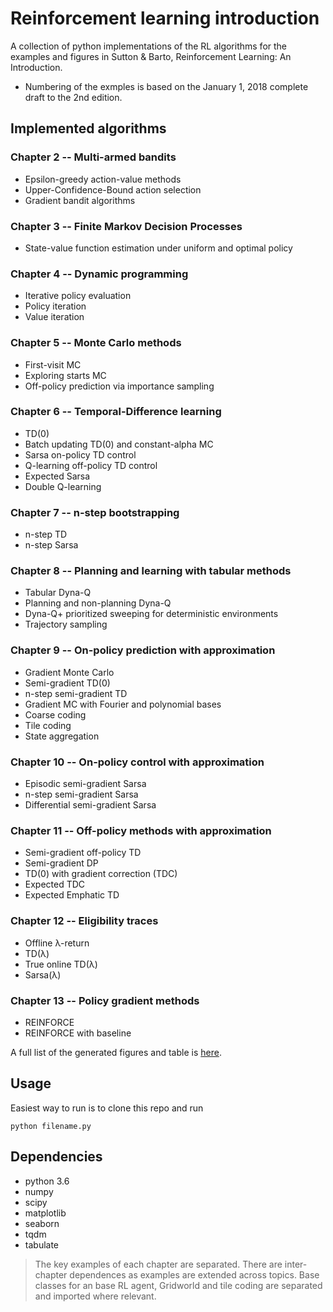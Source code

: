 # Reinforcement learning introduction

A collection of python implementations of the RL algorithms for the examples and figures in Sutton & Barto, Reinforcement Learning: An Introduction.

* Numbering of the exmples is based on the January 1, 2018 complete draft to the 2nd edition.


## Implemented algorithms

### Chapter 2 -- Multi-armed bandits
* Epsilon-greedy action-value methods
* Upper-Confidence-Bound action selection
* Gradient bandit algorithms

### Chapter 3 -- Finite Markov Decision Processes
* State-value function estimation under uniform and optimal policy

### Chapter 4 -- Dynamic programming
* Iterative policy evaluation
* Policy iteration
* Value iteration

### Chapter 5 -- Monte Carlo methods
* First-visit MC
* Exploring starts MC
* Off-policy prediction via importance sampling

### Chapter 6 -- Temporal-Difference learning
* TD(0)
* Batch updating TD(0) and constant-alpha MC
* Sarsa on-policy TD control
* Q-learning off-policy TD control
* Expected Sarsa
* Double Q-learning

### Chapter 7 -- n-step bootstrapping
* n-step TD
* n-step Sarsa

### Chapter 8 -- Planning and learning with tabular methods
* Tabular Dyna-Q
* Planning and non-planning Dyna-Q
* Dyna-Q+ prioritized sweeping for deterministic environments
* Trajectory sampling

### Chapter 9 -- On-policy prediction with approximation
* Gradient Monte Carlo
* Semi-gradient TD(0)
* n-step semi-gradient TD
* Gradient MC with Fourier and polynomial bases
* Coarse coding
* Tile coding
* State aggregation

### Chapter 10 -- On-policy control with approximation
* Episodic semi-gradient Sarsa
* n-step semi-gradient Sarsa
* Differential semi-gradient Sarsa

### Chapter 11 -- Off-policy methods with approximation
* Semi-gradient off-policy TD
* Semi-gradient DP
* TD(0) with gradient correction (TDC)
* Expected TDC
* Expected Emphatic TD

### Chapter 12 -- Eligibility traces
* Offline λ-return
* TD(λ)
* True online TD(λ)
* Sarsa(λ)

### Chapter 13 -- Policy gradient methods
* REINFORCE
* REINFORCE with baseline

A full list of the generated figures and table is [here](figures).


## Usage
Easiest way to run is to clone this repo and run

```
python filename.py
```

## Dependencies
* python 3.6
* numpy
* scipy
* matplotlib
* seaborn
* tqdm
* tabulate

> The key examples of each chapter are separated. There are inter-chapter dependences as examples are extended across topics. Base classes for an base RL agent, Gridworld and tile coding are separated and imported where relevant.


